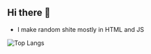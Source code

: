 ## Hi there 👋
- I make random shite mostly in HTML and JS

![Top Langs](https://github-readme-stats.vercel.app/api/top-langs/?username=scoilcax&size_weight=0.5&count_weight=0.5)

<!--
**scoilcax/scoilcax** is a ✨ _special_ ✨ repository because its `README.md` (this file) appears on your GitHub profile.

Here are some ideas to get you started:

- 🔭 I’m currently working on ...
- 🌱 I’m currently learning ...
- 👯 I’m looking to collaborate on ...
- 🤔 I’m looking for help with ...
- 💬 Ask me about ...
- 📫 How to reach me: ...
- 😄 Pronouns: ...
- ⚡ Fun fact: ...
-->
